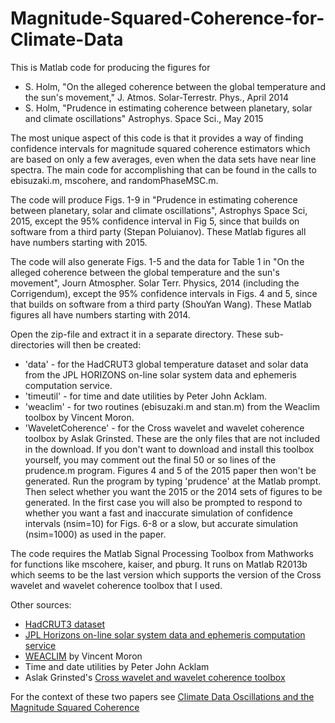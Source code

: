 # Magnitude-Squared-Coherence-for-Climate-Data

This is Matlab code for producing the figures for

* S. Holm, "On the alleged coherence between the global temperature and the sun's movement," J. Atmos. Solar-Terrestr. Phys., April 2014
* S. Holm, "Prudence in estimating coherence between planetary, solar and climate oscillations" Astrophys. Space Sci., May 2015

The most unique aspect of this code is that it provides a way of finding confidence intervals for magnitude squared coherence estimators which are based on only a few averages, even when the data sets have near line spectra. The main code for accomplishing that can be found in the calls to ebisuzaki.m, mscohere, and randomPhaseMSC.m.

The code will produce Figs. 1-9 in "Prudence in estimating coherence between planetary, solar and climate oscillations", Astrophys Space Sci, 2015, except the 95% confidence interval in Fig 5, since that builds on software from a third party (Stepan Poluianov). These Matlab figures all have numbers starting with 2015.

The code will also generate Figs. 1-5 and the data for Table 1 in "On the alleged coherence between the global temperature and the sun's movement", Journ Atmospher. Solar Terr. Physics, 2014 (including the Corrigendum), except the 95% confidence intervals in Figs. 4 and 5, since that builds on software from a third party (ShouYan Wang). These Matlab figures all have numbers starting with 2014.

Open the zip-file and extract it in a separate directory. These sub-directories will then be created:
* 'data' - for the HadCRUT3 global temperature dataset and solar data from the JPL HORIZONS on-line solar system data and ephemeris computation service.
* 'timeutil' - for time and date utilities by Peter John Acklam.
* 'weaclim' - for two routines (ebisuzaki.m and stan.m) from the Weaclim toolbox by Vincent Moron.
* 'WaveletCoherence' - for the Cross wavelet and wavelet coherence toolbox by Aslak Grinsted. These are the only files that are not included in the download. If you don't want to download and install this toolbox yourself, you may comment out the final 50 or so lines of the prudence.m program. Figures 4 and 5 of the 2015 paper then won't be generated.
Run the program by typing 'prudence' at the Matlab prompt. Then select whether you want the 2015 or the 2014 sets of figures to be generated. In the first case you will also be prompted to respond to whether you want a fast and inaccurate simulation of confidence intervals (nsim=10) for Figs. 6-8 or a slow, but accurate simulation (nsim=1000) as used in the paper.

The code requires the Matlab Signal Processing Toolbox from Mathworks for functions like mscohere, kaiser, and pburg. It runs on Matlab R2013b which seems to be the last version which supports the version of the Cross wavelet and wavelet coherence toolbox that I used.

Other sources:
* [HadCRUT3 dataset](https://www.metoffice.gov.uk/hadobs/hadcrut3/)
* [JPL Horizons on-line solar system data and ephemeris computation service](https://ssd.jpl.nasa.gov/horizons/)
* [WEACLIM](https://se.mathworks.com/matlabcentral/fileexchange/10881-weaclim) by Vincent Moron
* Time and date utilities by Peter John Acklam
* Aslak Grinsted's [Cross wavelet and wavelet coherence toolbox](http://grinsted.github.io/wavelet-coherence/)

For the context of these two papers see [Climate Data Oscillations and the Magnitude Squared Coherence](https://www.mn.uio.no/fysikk/english/people/aca/sverre/climate.html)
